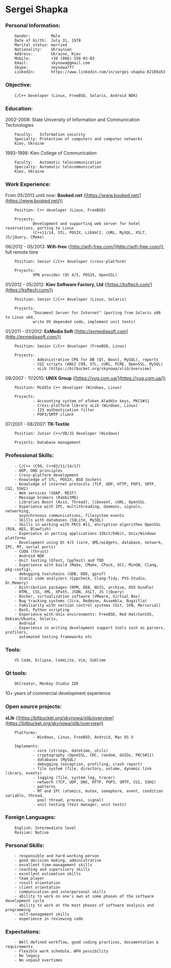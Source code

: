 # Sergei Shapka


### Personal Information:

        Gender:         Male
        Date of birth:  July 31, 1978
        Marital status: married
        Nationality:    Ukrainian
        Address:        Ukraine, Kiev
        Mobile:         +38 (066) 558-03-03
        Email:          skynowa@gmail.com
        Skype:          skynowa777
        LinkedIn:       https://www.linkedin.com/in/sergei-shapka-82189a53


### Objective:

        C/C++ Developer (Linux, FreeBSD, Solaris, Android NDK)


### Education:

2002-2008: State University of Information and Communication Technologies

        Faculty:   Information security
        Specialty: Protection of computers and computer networks
        Kiev, Ukraine

1993-1998: Kiev College of Communication

        Faculty:   Automatic telecommunication
        Specialty: Automatic telecommunication
        Kiev, Ukraine


### Work Experience:

From 05/2013 until now: **Booked.net** ([https://www.booked.net/](https://www.booked.net/))

        Position: C++ developer (Linux, FreeBSD)

        Projects:
                Development and supporting web server for hotel reservations, porting to Linux
                (C++11/14, STL, POSIX, LibXml2, cURL, MySQL, XSLT, JS/jQuery, CMake)


06/2012 - 05/2013: **Wifi-free** ([http://wifi-free.com/](http://wifi-free.com/)), full remote time

        Position: Senior C/C++ developer (cross-platform)

        Projects:
                VPN provider (Qt 4/5, POSIX, OpenSSL)


01/2012 - 05/2012: **Kiev Software Factory, Ltd** ([https://ksftech.com/](https://ksftech.com/))

        Position: Senior C/C++ developer (Linux, Solaris)

        Projects:
                "Document Server for Internet" (porting from Solaris x86 to Linux x64,
                write OS depended code, implement unit tests)


01/2011 - 01/2012: **ExMedia Soft** ([http://exmediasoft.com](http://exmediasoft.com/))

        Position: Senior C/C++ developer (FreeBSD, Linux)

        Projects:
                - Administrative CMS for DB (Qt, Boost, MySQL), reports
                - CGI scripts (ANSI C99, STL, cURL, PCRE, OpenSSL, MySQL)
                - xLib (https://bitbucket.org/skynowa/xlib/overview)


09/2007 - 11/2010: **UNIX Group** ([https://yug.com.ua/](https://yug.com.ua/))

        Position: Middle C++ developer (Windows, Linux)

        Projects:
                - Accounting system of eToken Aladdin keys, PKCS#11
                - Cross-platform library xLib (Windows, Linux)
                - IIS authentication filter
                - POP3/SMTP client


07/2001 - 08/2007: **TK-Textile**

        Position: Junior C++/VB/JS developer (Windows)

        Projects: Database management


### Professional Skills:

        - C/C++ (C99, C++03/11/14/17)
        - OOP, OOD principles
        - Cross-platform development
        - Knowledge of STL, POSIX, BSD Sockets
        - Knowledge of internet protocols (TCP, UDP, HTTP, POP3, SMTP, CGI, SSH2)
        - Web services (SOAP, REST)
        - Message brokers (RabbitMQ)
        - Libraries Boost (Asio, Thread), libevent, cURL, OpenSSL
        - Experience with IPC, multithreading, daemons, signals, networking,
          asynchronous communications, filesystem events
        - Skills with databases (SQLite, MySQL)
        - Skills in working with PKCS #11, encryption algorithms OpenSSL (RSA, AES, Blowfish)
        - Experience in porting applications 32bit/64bit, Unix/Windows platforms
        - Development using Qt 4/5 (core, QML/widgets, database, network, IPC, MT, serial ports)
        - CUDA (thrust)
        - Android NDK
        - Unit testing (GTest, CppTest) and TDD
        - Experience with build (Make, CMake, CPack, GCC, MinGW, Clang, pkg-config),
          debugging toolchains (GDB, DDD, gprof)
        - Static code analyzers (Cppcheck, Clang-Tidy, PVS-Studio, Dr.Memory)
        - Distribution packages (RPM, DEB, NSIS, archive, OSX bundle)
        - HTML, CSS, XML, XPath, JSON, XSLT, JS (jQuery)
        - Docker, virtualization software (VMware, Virtual Box)
        - Bug tracking systems (Jira, Redmine, Assembla, Bugzilla)
        - Familiarity with version control systems (Git, SVN, Mercurial)
        - Bash, Python scripting
        - Experience with Unix environments: FreeBSD, Red Hat/CentOS, Debian/Ubuntu, Solaris,
          Android
        - Experience in writing development support tools such as parsers, profilers,
          automated testing frameworks etc


### Tools:

        VS Code, Eclipse, CodeLite, Vim, Sublime


### Qt tools:

        QtCreator, Monkey Studio IDE

10+ years of commercial development experience


### Open source projects:

**xLib** ([https://bitbucket.org/skynowa/xlib/overview](https://bitbucket.org/skynowa/xlib/overview))

        Platforms:
                - Windows, Linux, FreeBSD, Android, Mac OS X

        Implements:
                - core (strings. datetime, utils)
                - cryptography (OpenSSL, CRC, random, GUIDs, PKCS#11)
                - databases (MySQL)
                - debugging (exception, profiling, crash report)
                - file system (file, directory, volume, dynamic link library, events)
                - logging (file, system log, tracer)
                - network (TCP, UDP, DNS, HTTP, POP3, SMTP, CGI, SSH2)
                - patterns
                - MT and IPC (atomics, mutex, semaphore, event, condition variable, thread,
                  pool thread, process, signal)
                - unit testing (test manager, unit tests)


### Foreign Languages:

        English: Intermediate level
        Russian: Native


### Personal Skills:

        - responsible and hard-working person
        - good decision making, administrative
        - excellent time-management skills
        - coaching and supervisory skills
        - excellent estimation skills
        - team player
        - result orientation
        - client orientation
        - communication and interpersonal skills
        - ability to work on one's own at some phases of the software development cycle
        - ability to work at the most phases of software analysis and programming
        - self-management skills
        - experience in reviewing code


### Expectations:

        - Well defined workflow, good coding practices, documentation & requirements
        - Flexible work schedule, WFH possibility
        - No legacy
        - No unpaid overtimes
